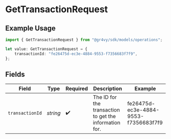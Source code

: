 # GetTransactionRequest

## Example Usage

```typescript
import { GetTransactionRequest } from "@gr4vy/sdk/models/operations";

let value: GetTransactionRequest = {
    transactionId: "fe26475d-ec3e-4884-9553-f7356683f7f9",
};
```

## Fields

| Field                                                  | Type                                                   | Required                                               | Description                                            | Example                                                |
| ------------------------------------------------------ | ------------------------------------------------------ | ------------------------------------------------------ | ------------------------------------------------------ | ------------------------------------------------------ |
| `transactionId`                                        | *string*                                               | :heavy_check_mark:                                     | The ID for the transaction to get the information for. | fe26475d-ec3e-4884-9553-f7356683f7f9                   |